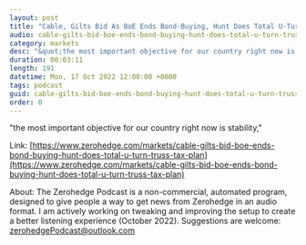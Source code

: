 ```yaml
---
layout: post
title: "Cable, Gilts Bid As BoE Ends Bond-Buying, Hunt Does Total U-Turn On Truss Tax Plan"
audio: cable-gilts-bid-boe-ends-bond-buying-hunt-does-total-u-turn-truss-tax-plan-0
category: markets
desc: "&quot;the most important objective for our country right now is stability,&quot;"
duration: 00:03:11
length: 191
datetime: Mon, 17 Oct 2022 12:00:00 +0000
tags: podcast
guid: cable-gilts-bid-boe-ends-bond-buying-hunt-does-total-u-turn-truss-tax-plan-0
order: 0
---
```

&quot;the most important objective for our country right now is stability,&quot;

Link: [https://www.zerohedge.com/markets/cable-gilts-bid-boe-ends-bond-buying-hunt-does-total-u-turn-truss-tax-plan](https://www.zerohedge.com/markets/cable-gilts-bid-boe-ends-bond-buying-hunt-does-total-u-turn-truss-tax-plan)

About: The Zerohedge Podcast is a non-commercial, automated program, designed to give people a way to get news from Zerohedge in an audio format.  I am actively working on tweaking and improving the setup to create a better listening experience (October 2022).  Suggestions are welcome: [zerohedgePodcast@outlook.com](mailto:zerohedgePodcast@outlook.com)